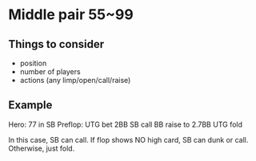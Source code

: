 # Middle pair 55~99

## Things to consider

* position
* number of players
* actions (any limp/open/call/raise)

## Example

Hero: 77 in SB
Preflop:
  UTG bet 2BB
  SB call
  BB raise to 2.7BB
  UTG fold

In this case, SB can call.
If flop shows NO high card, SB can dunk or call.
Otherwise, just fold.

